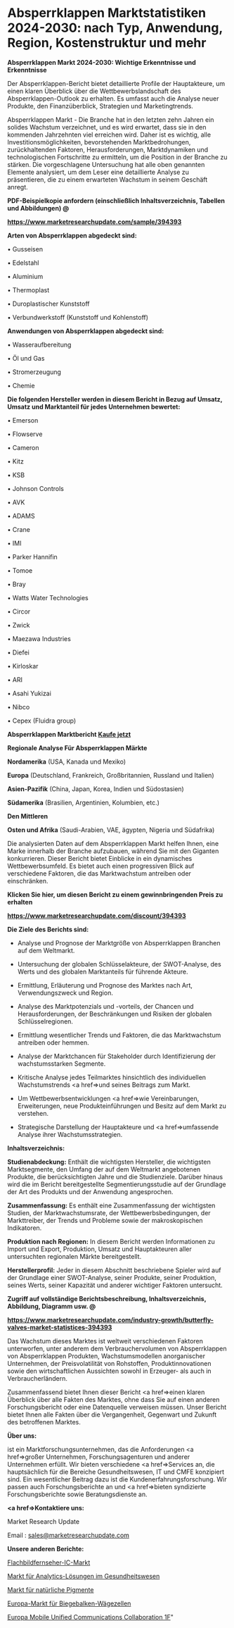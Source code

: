 # Absperrklappen Marktstatistiken 2024-2030: nach Typ, Anwendung, Region, Kostenstruktur und mehr

<strong>Absperrklappen Markt 2024-2030: Wichtige Erkenntnisse und Erkenntnisse</strong>

Der Absperrklappen-Bericht bietet detaillierte Profile der Hauptakteure, um einen klaren Überblick über die Wettbewerbslandschaft des Absperrklappen-Outlook zu erhalten. Es umfasst auch die Analyse neuer Produkte, den Finanzüberblick, Strategien und Marketingtrends.

Absperrklappen Markt - Die Branche hat in den letzten zehn Jahren ein solides Wachstum verzeichnet, und es wird erwartet, dass sie in den kommenden Jahrzehnten viel erreichen wird. Daher ist es wichtig, alle Investitionsmöglichkeiten, bevorstehenden Marktbedrohungen, zurückhaltenden Faktoren, Herausforderungen, Marktdynamiken und technologischen Fortschritte zu ermitteln, um die Position in der Branche zu stärken. Die vorgeschlagene Untersuchung hat alle oben genannten Elemente analysiert, um dem Leser eine detaillierte Analyse zu präsentieren, die zu einem erwarteten Wachstum in seinem Geschäft anregt.



<strong><b>PDF-Beispielkopie anfordern (einschließlich Inhaltsverzeichnis, Tabellen und Abbildungen) @ </b></strong>

<strong><a href=https://www.marketresearchupdate.com/sample/394393>

<strong>https://www.marketresearchupdate.com/sample/394393</u></a></strong></strong>



<strong>Arten von Absperrklappen abgedeckt sind:</strong>

• Gusseisen

• Edelstahl

• Aluminium

• Thermoplast

• Duroplastischer Kunststoff

• Verbundwerkstoff (Kunststoff und Kohlenstoff)



<strong>Anwendungen von Absperrklappen abgedeckt sind:</strong>

• Wasseraufbereitung

• Öl und Gas

• Stromerzeugung

• Chemie



<strong>Die folgenden Hersteller werden in diesem Bericht in Bezug auf Umsatz, Umsatz und Marktanteil für jedes Unternehmen bewertet:</strong>

• Emerson

• Flowserve

• Cameron

• Kitz

• KSB

• Johnson Controls

• AVK

• ADAMS

• Crane

• IMI

• Parker Hannifin

• Tomoe

• Bray

• Watts Water Technologies

• Circor

• Zwick

• Maezawa Industries

• Diefei

• Kirloskar

• ARI

• Asahi Yukizai

• Nibco

• Cepex (Fluidra group)



<strong>Absperrklappen Marktbericht <a href=https://www.marketresearchupdate.com/buynow/394393>Kaufe jetzt</a></strong>



<strong>Regionale Analyse Für Absperrklappen Märkte</strong>



<strong>Nordamerika</strong> (USA, Kanada und Mexiko)



<strong>Europa</strong> (Deutschland, Frankreich, Großbritannien, Russland und Italien)



<strong>Asien-Pazifik</strong> (China, Japan, Korea, Indien und Südostasien)



<strong>Südamerika</strong> (Brasilien, Argentinien, Kolumbien, etc.)



<strong>Den Mittleren</strong> 

<strong>Osten und Afrika</strong> (Saudi-Arabien, VAE, ägypten, Nigeria und Südafrika)

Die analysierten Daten auf dem Absperrklappen Markt helfen Ihnen, eine Marke innerhalb der Branche aufzubauen, während Sie mit den Giganten konkurrieren. Dieser Bericht bietet Einblicke in ein dynamisches Wettbewerbsumfeld. Es bietet auch einen progressiven Blick auf verschiedene Faktoren, die das Marktwachstum antreiben oder einschränken.



<strong>Klicken Sie hier, um diesen Bericht zu einem gewinnbringenden Preis zu erhalten
</strong>

<strong><a href=https://www.marketresearchupdate.com/discount/394393>https://www.marketresearchupdate.com/discount/394393</b></u></strong></a>



<strong>Die Ziele des Berichts sind:</strong>

- Analyse und Prognose der Marktgröße von Absperrklappen Branchen auf dem Weltmarkt.

- Untersuchung der globalen Schlüsselakteure, der SWOT-Analyse, des Werts und des globalen Marktanteils für führende Akteure.

- Ermittlung, Erläuterung und Prognose des Marktes nach Art, Verwendungszweck und Region.

- Analyse des Marktpotenzials und -vorteils, der Chancen und Herausforderungen, der Beschränkungen und Risiken der globalen Schlüsselregionen.

- Ermittlung wesentlicher Trends und Faktoren, die das Marktwachstum antreiben oder hemmen.

- Analyse der Marktchancen für Stakeholder durch Identifizierung der wachstumsstarken Segmente.

- Kritische Analyse jedes Teilmarktes hinsichtlich des individuellen Wachstumstrends <a href=>und</a> seines Beitrags zum Markt.

- Um Wettbewerbsentwicklungen <a href=>wie</a> Vereinbarungen, Erweiterungen, neue Produkteinführungen und Besitz auf dem Markt zu verstehen.

- Strategische Darstellung der Hauptakteure und <a href=>umfas</a>sende Analyse ihrer Wachstumsstrategien.



<strong>Inhaltsverzeichnis:</strong>



<strong>Studienabdeckung:</strong> Enthält die wichtigsten Hersteller, die wichtigsten Marktsegmente, den Umfang der auf dem Weltmarkt angebotenen Produkte, die berücksichtigten Jahre und die Studienziele. Darüber hinaus wird die im Bericht bereitgestellte Segmentierungsstudie auf der Grundlage der Art des Produkts und der Anwendung angesprochen.



<strong>Zusammenfassung:</strong> Es enthält eine Zusammenfassung der wichtigsten Studien, der Marktwachstumsrate, der Wettbewerbsbedingungen, der Markttreiber, der Trends und Probleme sowie der makroskopischen Indikatoren.



<strong>Produktion nach Regionen:</strong> In diesem Bericht werden Informationen zu Import und Export, Produktion, Umsatz und Hauptakteuren aller untersuchten regionalen Märkte bereitgestellt.



<strong>Herstellerprofil:</strong> Jeder in diesem Abschnitt beschriebene Spieler wird auf der Grundlage einer SWOT-Analyse, seiner Produkte, seiner Produktion, seines Werts, seiner Kapazität und anderer wichtiger Faktoren untersucht.



<strong><b>Zugriff auf vollständige Berichtsbeschreibung, Inhaltsverzeichnis, Abbildung, Diagramm usw. @ </b></strong>

<strong><a href=https://www.marketresearchupdate.com/industry-growth/butterfly-valves-market-statistices-394393>https://www.marketresearchupdate.com/industry-growth/butterfly-valves-market-statistices-394393</a></strong>

Das Wachstum dieses Marktes ist weltweit verschiedenen Faktoren unterworfen, unter anderem dem Verbrauchervolumen von Absperrklappen von Absperrklappen Produkten, Wachstumsmodellen anorganischer Unternehmen, der Preisvolatilität von Rohstoffen, Produktinnovationen sowie den wirtschaftlichen Aussichten sowohl in Erzeuger- als auch in Verbraucherländern.

Zusammenfassend bietet Ihnen dieser Bericht <a href=>einen</a> klaren Überblick über alle Fakten des Marktes, ohne dass Sie auf einen anderen Forschungsbericht oder eine Datenquelle verweisen müssen. Unser Bericht bietet Ihnen alle Fakten über die Vergangenheit, Gegenwart und Zukunft des betroffenen Marktes.



<strong>Über uns:</strong>

 ist ein Marktforschungsunternehmen, das die Anforderungen <a href=>großer</a> Unternehmen, Forschungsagenturen und anderer Unternehmen erfüllt. Wir bieten verschiedene <a href=>Services</a> an, die hauptsächlich für die Bereiche Gesundheitswesen, IT und CMFE konzipiert sind. Ein wesentlicher Beitrag dazu ist die Kundenerfahrungsforschung. Wir passen auch Forschungsberichte an und <a href=>bieten</a> syndizierte Forschungsberichte sowie Beratungsdienste an.



<strong><a href=>Kontaktiere uns:</a></strong>

Market Research Update

Email : sales@marketresearchupdate.com



<strong>Unsere anderen Berichte:</strong>

<a href=https://www.linkedin.com/pulse/flat-panel-tv-ic-market-2023-size-growth-trends-cost-structure>Flachbildfernseher-IC-Markt</a>

<a href=https://www.linkedin.com/pulse/healthcare-analytics-solutions-market>Markt für Analytics-Lösungen im Gesundheitswesen</a>

<a href=https://www.linkedin.com/pulse/natural-pigment-market-size-trends-consumption>Markt für natürliche Pigmente</a>

<a href=https://www.linkedin.com/pulse/europe-bending-beam-load-cells-market-2023-2030>Europa-Markt für Biegebalken-Wägezellen</a>

<a href=https://www.linkedin.com/pulse/europe-mobile-unified-communications-collaboration-1f>Europa Mobile Unified Communications Collaboration 1F</a>"

